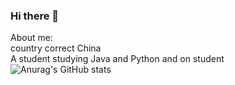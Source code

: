 ### Hi there 👋
About me: <br>
country correct China<br>
A student studying Java and Python and on student<br>
![Anurag's GitHub stats](https://github-readme-stats.vercel.app/api?username=zcns&show_icons=true&theme=dark)<br>
